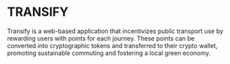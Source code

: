 # TRANSIFY
Transify is a web-based application that incentivizes public transport use by rewarding users with points for each journey. These points can be converted into cryptographic tokens and transferred to their crypto wallet, promoting sustainable commuting and fostering a local green economy.
